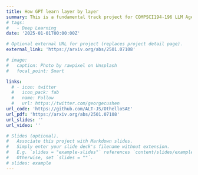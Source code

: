 ```yaml
---
title: How GPT learn layer by layer
summary: This is a fundamental track project for COMPSCI194-196 LLM Agents and LLM Agents hackathon. We focused on exploring robust and generalizable internal representations of lightweight LLMs and investigating the progression of learned features with linear probes and sparse autoencoders in OthelloGPT. Our experiments reveal that SAEs provide a more robust and disentangled decoding of the features the model is learning, particularly for compositional attributes.
# tags:
#   - Deep Learning
date: '2025-01-01T00:00:00Z'

# Optional external URL for project (replaces project detail page).
external_link: 'https://arxiv.org/abs/2501.07108'

# image:
#   caption: Photo by rawpixel on Unsplash
#   focal_point: Smart

links:
  # - icon: twitter
  #   icon_pack: fab
  #   name: Follow
  #   url: https://twitter.com/georgecushen
url_code: 'https://github.com/ALT-JS/OthelloSAE'
url_pdf: 'https://arxiv.org/abs/2501.07108'
url_slides: ''
url_video: ''

# Slides (optional).
#   Associate this project with Markdown slides.
#   Simply enter your slide deck's filename without extension.
#   E.g. `slides = "example-slides"` references `content/slides/example-slides.md`.
#   Otherwise, set `slides = ""`.
# slides: example
---
```


